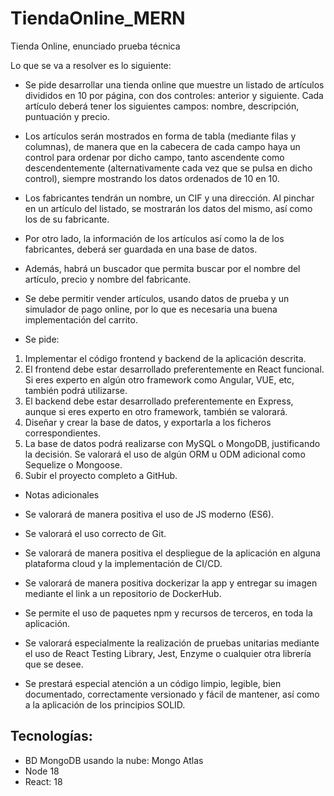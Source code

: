 # TiendaOnline_MERN

Tienda Online, enunciado prueba técnica

Lo que se va a resolver es lo siguiente:

- Se pide desarrollar una tienda online que muestre un listado de artículos divididos en 10 por
  página, con dos controles: anterior y siguiente.
  Cada artículo deberá tener los siguientes campos: nombre, descripción, puntuación y precio.

- Los artículos serán mostrados en forma de tabla (mediante filas y columnas), de manera
  que en la cabecera de cada campo haya un control para ordenar por dicho campo, tanto
  ascendente como descendentemente (alternativamente cada vez que se pulsa en dicho
  control), siempre mostrando los datos ordenados de 10 en 10.

- Los fabricantes tendrán un nombre, un CIF y una dirección. Al pinchar en un artículo del
  listado, se mostrarán los datos del mismo, así como los de su fabricante.

- Por otro lado, la información de los artículos así como la de los fabricantes, deberá ser
  guardada en una base de datos.

- Además, habrá un buscador que permita buscar por el nombre del artículo, precio y nombre del
  fabricante.

- Se debe permitir vender artículos, usando datos de prueba y un simulador de pago online, por lo que es necesaria una buena implementación del carrito.

- Se pide:

1. Implementar el código frontend y backend de la aplicación descrita.
2. El frontend debe estar desarrollado preferentemente en React funcional. Si eres
   experto en algún otro framework como Angular, VUE, etc, también podrá utilizarse.
3. El backend debe estar desarrollado preferentemente en Express, aunque si eres
   experto en otro framework, también se valorará.
4. Diseñar y crear la base de datos, y exportarla a los ficheros correspondientes.
5. La base de datos podrá realizarse con MySQL o MongoDB, justificando la decisión.
   Se valorará el uso de algún ORM u ODM adicional como Sequelize o Mongoose.
6. Subir el proyecto completo a GitHub.

- Notas adicionales

- Se valorará de manera positiva el uso de JS moderno (ES6).
- Se valorará el uso correcto de Git.
- Se valorará de manera positiva el despliegue de la aplicación en alguna plataforma
  cloud y la implementación de CI/CD.
- Se valorará de manera positiva dockerizar la app y entregar su imagen mediante el
  link a un repositorio de DockerHub.
- Se permite el uso de paquetes npm y recursos de terceros, en toda la aplicación.
- Se valorará especialmente la realización de pruebas unitarias mediante el uso de
  React Testing Library, Jest, Enzyme o cualquier otra librería que se desee.
- Se prestará especial atención a un código limpio, legible, bien documentado,
  correctamente versionado y fácil de mantener, así como a la aplicación de los
  principios SOLID.

## Tecnologías:

- BD MongoDB usando la nube: Mongo Atlas
- Node 18
- React: 18
